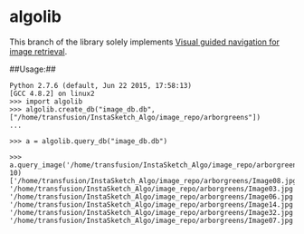 algolib
=======
This branch of the library solely implements [Visual guided navigation for image retrieval](http://ima.ac.uk/papers/qiu2007.pdf).

##Usage:##
```
Python 2.7.6 (default, Jun 22 2015, 17:58:13) 
[GCC 4.8.2] on linux2
>>> import algolib
>>> algolib.create_db("image_db.db", ["/home/transfusion/InstaSketch_Algo/image_repo/arborgreens"])
...

>>> a = algolib.query_db("image_db.db")

>>> a.query_image('/home/transfusion/InstaSketch_Algo/image_repo/arborgreens/Image32.jpg', 10)
['/home/transfusion/InstaSketch_Algo/image_repo/arborgreens/Image08.jpg', '/home/transfusion/InstaSketch_Algo/image_repo/arborgreens/Image03.jpg', '/home/transfusion/InstaSketch_Algo/image_repo/arborgreens/Image06.jpg', '/home/transfusion/InstaSketch_Algo/image_repo/arborgreens/Image14.jpg', '/home/transfusion/InstaSketch_Algo/image_repo/arborgreens/Image32.jpg', '/home/transfusion/InstaSketch_Algo/image_repo/arborgreens/Image07.jpg']


```

